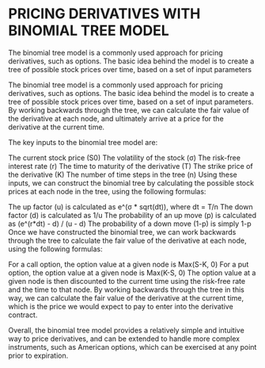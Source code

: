 # PRICING DERIVATIVES WITH BINOMIAL TREE MODEL
The binomial tree model is a commonly used approach for pricing derivatives, such as options. The basic idea behind the model is to create a tree of possible stock prices over time, based on a set of input parameters


The binomial tree model is a commonly used approach for pricing derivatives, such as options. The basic idea behind the model is to create a tree of possible stock prices over time, based on a set of input parameters. By working backwards through the tree, we can calculate the fair value of the derivative at each node, and ultimately arrive at a price for the derivative at the current time.

The key inputs to the binomial tree model are:

The current stock price (S0)
The volatility of the stock (σ)
The risk-free interest rate (r)
The time to maturity of the derivative (T)
The strike price of the derivative (K)
The number of time steps in the tree (n)
Using these inputs, we can construct the binomial tree by calculating the possible stock prices at each node in the tree, using the following formulas:

The up factor (u) is calculated as e^(σ * sqrt(dt)), where dt = T/n
The down factor (d) is calculated as 1/u
The probability of an up move (p) is calculated as (e^(r*dt) - d) / (u - d)
The probability of a down move (1-p) is simply 1-p
Once we have constructed the binomial tree, we can work backwards through the tree to calculate the fair value of the derivative at each node, using the following formulas:

For a call option, the option value at a given node is Max(S-K, 0)
For a put option, the option value at a given node is Max(K-S, 0)
The option value at a given node is then discounted to the current time using the risk-free rate and the time to that node.
By working backwards through the tree in this way, we can calculate the fair value of the derivative at the current time, which is the price we would expect to pay to enter into the derivative contract.

Overall, the binomial tree model provides a relatively simple and intuitive way to price derivatives, and can be extended to handle more complex instruments, such as American options, which can be exercised at any point prior to expiration.
